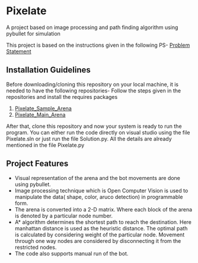 # Pixelate
A project based on image processing and path finding algorithm using pybullet for simulation

This project is based on the instructions given in the following PS-
[Problem Statement](https://drive.google.com/file/d/1DETWGOMy4nRsJz9X7VkrQKtws0t4Pp7y/view?usp=sharing)

## Installation Guidelines
Before downloading/cloning this repository on your local machine, it is needed to have the following repositories-
Follow the steps given in the repositories and install the requires packages

1. [Pixelate_Sample_Arena](https://github.com/Robotics-Club-IIT-BHU/Pixelate_Sample_Arena)
2. [Pixelate_Main_Arena](https://github.com/Robotics-Club-IIT-BHU/Pixelate_Main_Arena)

After that, clone this repository and now your system is ready to run the program.
You can either run the code directly on visual studio using the file Pixelate.sln 
or just run the file Solution.py.
All the details are already mentioned in the file Pixelate.py 

## Project Features
* Visual representation of the arena and the bot movements are done using pybullet.
* Image processing technique which is Open Computer Vision is used to manipulate the data( shape, color, aruco detection) in programmable form.
* The arena is converted into a 2-D matrix. Where each block of the arena is denoted by a particular node number.
* A* algorithm determines the shortest path to reach the destination. Here manhattan distance is used as the heuristic distance. The optimal path is calculated by considering weight of the particular node. Movement through one way nodes are considered by disconnecting it from the restricted nodes.
* The code also supports manual run of the bot.
